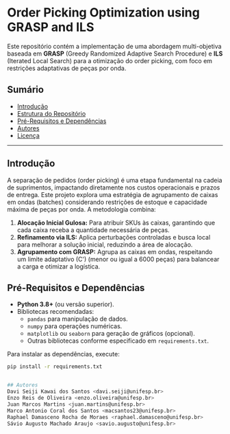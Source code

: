 # Order Picking Optimization using GRASP and ILS

Este repositório contém a implementação de uma abordagem multi-objetiva baseada em **GRASP** (Greedy Randomized Adaptive Search Procedure) e **ILS** (Iterated Local Search) para a otimização do order picking, com foco em restrições adaptativas de peças por onda.

## Sumário

- [Introdução](#introdução)
- [Estrutura do Repositório](#estrutura-do-repositório)
- [Pré-Requisitos e Dependências](#pré-requisitos-e-dependências)
- [Autores](#autores)
- [Licença](#licença)

---

## Introdução

A separação de pedidos (order picking) é uma etapa fundamental na cadeia de suprimentos, impactando diretamente nos custos operacionais e prazos de entrega. Este projeto explora uma estratégia de agrupamento de caixas em ondas (batches) considerando restrições de estoque e capacidade máxima de peças por onda. A metodologia combina:

1. **Alocação Inicial Gulosa:** Para atribuir SKUs às caixas, garantindo que cada caixa receba a quantidade necessária de peças.
2. **Refinamento via ILS:** Aplica perturbações controladas e busca local para melhorar a solução inicial, reduzindo a área de alocação.
3. **Agrupamento com GRASP:** Agrupa as caixas em ondas, respeitando um limite adaptativo \(C'\) (menor ou igual a 6000 peças) para balancear a carga e otimizar a logística.

## Pré-Requisitos e Dependências

- **Python 3.8+** (ou versão superior).
- Bibliotecas recomendadas:
  - `pandas` para manipulação de dados.
  - `numpy` para operações numéricas.
  - `matplotlib` ou `seaborn` para geração de gráficos (opcional).
  - Outras bibliotecas conforme especificado em `requirements.txt`.

Para instalar as dependências, execute:
```bash
pip install -r requirements.txt


## Autores
Davi Seiji Kawai dos Santos <davi.seiji@unifesp.br>
Enzo Reis de Oliveira <enzo.oliveira@unifesp.br>
Juan Marcos Martins <juan.martins@unifesp.br>
Marco Antonio Coral dos Santos <macsantos23@unifesp.br>
Raphael Damasceno Rocha de Moraes <raphael.damasceno@unifesp.br>
Sávio Augusto Machado Araujo <savio.augusto@unifesp.br>
